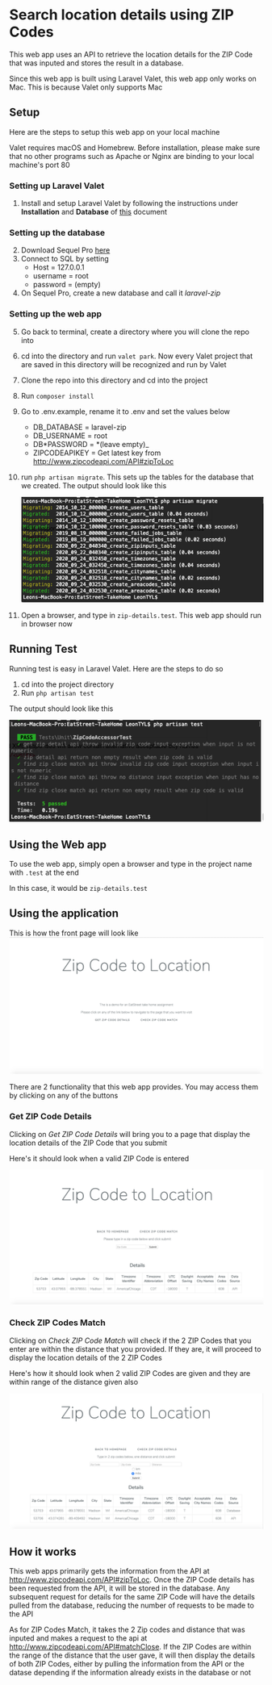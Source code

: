 # Search location details using ZIP Codes

This web app uses an API to retrieve the location details for the ZIP Code that was inputed
and stores the result in a database.

Since this web app is built using Laravel Valet, this web app only works on Mac.
This is because Valet only supports Mac

## Setup

Here are the steps to setup this web app on your local machine

Valet requires macOS and Homebrew. Before installation, please make sure that no other programs
such as Apache or Nginx are binding to your local machine's port 80

### Setting up Laravel Valet

1. Install and setup Laravel Valet by following the instructions under **Installation** and **Database** of [this](https://laravel.com/docs/8.x/valet) document

### Setting up the database

2. Download Sequel Pro [here](https://sequelpro.com)
3. Connect to SQL by setting
    - Host = 127.0.0.1
    - username = root
    - password = (empty)
4. On Sequel Pro, create a new database and call it _laravel-zip_

### Setting up the web app

5. Go back to terminal, create a directory where you will clone the repo into
6. cd into the directory and run `valet park`. Now every Valet project that are saved in this directory will be recognized and run by Valet
7. Clone the repo into this directory and cd into the project
8. Run `composer install`
9. Go to .env.example, rename it to .env and set the values below

    - DB_DATABASE = laravel-zip
    - DB_USERNAME = root
    - DB*PASSWORD = *(leave empty)\_
    - ZIPCODEAPIKEY = Get latest key from http://www.zipcodeapi.com/API#zipToLoc

10. run `php artisan migrate`. This sets up the tables for the database that we created. The output should look like this

    ![alt text](https://github.com/LeonTan828/zip-details/blob/master/screenshots/migrate.png)

11. Open a browser, and type in `zip-details.test`. This web app should run in browser now

## Running Test

Running test is easy in Laravel Valet. Here are the steps to do so

1. cd into the project directory
2. Run `php artisan test`

The output should look like this

![alt text](https://github.com/LeonTan828/zip-details/blob/master/screenshots/runtest.png)

## Using the Web app

To use the web app, simply open a browser and type in the project name with `.test` at
the end

In this case, it would be `zip-details.test`

## Using the application

This is how the front page will look like
![alt text](https://github.com/LeonTan828/zip-details/blob/master/screenshots/frontpage.png)

There are 2 functionality that this web app provides. You may access them by clicking on
any of the buttons

### Get ZIP Code Details

Clicking on _Get ZIP Code Details_ will bring you to a page that display the location
details of the ZIP Code that you submit

Here's it should look when a valid ZIP Code is entered

![alt text](https://github.com/LeonTan828/zip-details/blob/master/screenshots/zipdetails.png)

### Check ZIP Codes Match

Clicking on _Check ZIP Code Match_ will check if the 2 ZIP Codes that you enter are within the distance that you provided. If they are, it will proceed to display the location details
of the 2 ZIP Codes

Here's how it should look when 2 valid ZIP Codes are given and they are within range of the distance given also

![alt text](https://github.com/LeonTan828/zip-details/blob/master/screenshots/zipmatch.png)

## How it works

This web apps primarily gets the information from the API at http://www.zipcodeapi.com/API#zipToLoc. Once the ZIP Code details has been requested from the API, it will be stored in the database. Any subsequent request for details for the same ZIP Code will have the details pulled from the database, reducing the number of requests to be made to the API

As for ZIP Codes Match, it takes the 2 Zip codes and distance that was inputed and makes a request to the api at http://www.zipcodeapi.com/API#matchClose. If the ZIP Codes are within the range of the distance that the user gave, it will then display the details of both ZIP Codes, either by pulling the information from the API or the datase depending if the information already exists in the database or not
